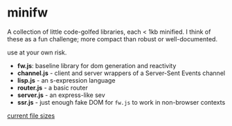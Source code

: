 # minifw

A collection of little code-golfed libraries, each < 1kb minified. I think of these as a fun challenge; more compact than robust or well-documented.

use at your own risk.

- **fw.js**: baseline library for dom generation and reactivity
- **channel.js** - client and server wrappers of a Server-Sent Events channel
- **lisp.js** - an s-expression language
- **router.js** - a basic router
- **server.js** - an express-like sev
- **ssr.js** - just enough fake DOM for `fw.js` to work in non-browser contexts

[current file sizes](./sizes.md)
